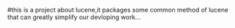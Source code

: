#this is a project about lucene,it packages some common method of lucene that can greatly simplify our devloping work...
